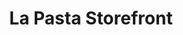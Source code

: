 ---
title: "La Pasta Storefront"
url: /seattle/la-pasta-storefront-35th-avenue-northeast/
shop: Feinkost
---